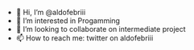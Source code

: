- 👋 Hi, I’m @aldofebriii
- 👀 I’m interested in Progamming
- 💞️ I’m looking to collaborate on intermediate project
- 📫 How to reach me: twitter on aldofebriii

<!---
aldofebriii/aldofebriii is a ✨ special ✨ repository because its `README.md` (this file) appears on your GitHub profile.
You can click the Preview link to take a look at your changes.
--->
